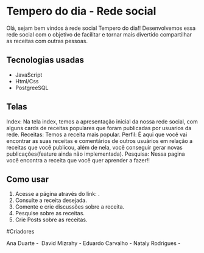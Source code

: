# Tempero do dia - Rede social

Olá, sejam bem vindos à rede social Tempero do dia!!
Desenvolvemos essa rede social com o objetivo de facilitar e tornar mais divertido compartilhar as receitas com outras pessoas.

## Tecnologias usadas

- JavaScript
- Html/Css
- PostgreeSQL

## Telas

Index: Na tela index, temos a apresentação inicial da nossa rede social, com alguns cards de receitas populares que foram publicadas por usuarios da rede.
Receitas: Temos a receita mais popular.
Perfil: É aqui que você vai encontrar as suas receitas e comentários de outros usuários em relação a receitas que você publicou, além de nela, você conseguir gerar novas publicações(feature ainda não implementada).
Pesquisa: Nessa pagina você encontra a receita que você quer aprender a fazer!!

## Como usar

1. Acesse a página através do link: .
2. Consulte a receita desejada.
3. Comente e crie discussões sobre a receita.
4. Pesquise sobre as receitas.
5. Crie Posts sobre as receitas.


#Criadores

Ana Duarte - <a href="https://github.com/AnaDuarteS"><img></a>
David Mizrahy -<a href="https://github.com/DavidMzNeto"><img></a>
Eduardo Carvalho - 
Nataly Rodrigues - <a href="https://github.com/natalyrodrigues"><img></a>
